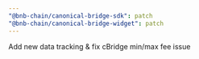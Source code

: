 ```yaml
---
"@bnb-chain/canonical-bridge-sdk": patch
"@bnb-chain/canonical-bridge-widget": patch
---
```


Add new data tracking & fix cBridge min/max fee issue
